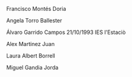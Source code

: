 Francisco Montés Doria

Angela Torro Ballester

Álvaro Garrido Campos 21/10/1993 IES l'Estaciò

Alex Martinez Juan

Laura Albert Borrell

Miguel Gandia Jorda

